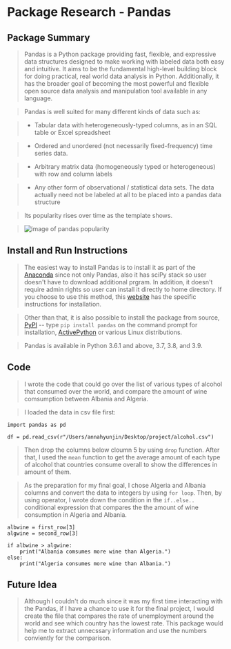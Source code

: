 # Package Research - Pandas

## Package Summary
> Pandas is a Python package providing fast, flexible, and expressive data structures designed to make working with labeled data both easy and intuitive. It aims to be the fundamental high-level building block for doing practical, real world data analysis in Python. Additionally, it has the broader goal of becoming the most powerful and flexible open source data analysis and manipulation tool available in any language.

> Pandas is well suited for many different kinds of data such as:

> * Tabular data with heterogeneously-typed columns, as in an SQL table or Excel spreadsheet

> * Ordered and unordered (not necessarily fixed-frequency) time series data.

> * Arbitrary matrix data (homogeneously typed or heterogeneous) with row and column labels

> * Any other form of observational / statistical data sets. The data actually need not be labeled at all to be placed into a pandas data structure

> Its popularity rises over time as the template shows. 

> ![image of pandas popularity](https://149351115.v2.pressablecdn.com/wp-content/uploads/2017/09/common_other_tags-1-1024x1024.png)

## Install and Run Instructions
> The easiest way to install Pandas is to install it as part of the [Anaconda](https://docs.continuum.io/anaconda/) since not only Pandas, also it has sciPy stack so user doesn't have to download additional prgram. In addition, it doesn't require admin rights so user can install it directly to home directory. If you choose to use this method, this [website](https://www.geeksforgeeks.org/how-to-install-python-pandas-on-windows-and-linux/) has the specific instructions for installation. 

>Other than that, it is also possible to install the package from source, [PyPI](https://pypi.org/project/pandas/) -- type `pip install pandas` on the command prompt for installation, [ActivePython](https://www.activestate.com/products/python/downloads/) or various Linux distributions. 

> Pandas is available in Python 3.6.1 and above, 3.7, 3.8, and 3.9.

## Code
> I wrote the code that could go over the list of various types of alcohol that consumed over the world, and compare the amount of wine comsumption between Albania and Algeria.

> I loaded the data in csv file first:

```
import pandas as pd

df = pd.read_csv(r"/Users/annahyunjin/Desktop/project/alcohol.csv")
```

> Then drop the columns below cloumn 5 by using `drop` function. After that, I used the `mean` function to get the average amount of each type of alcohol that countries consume overall to show the differences in amount of them.  

> As the preparation for my final goal, I chose Algeria and Albania columns and convert the data to integers by using `for loop`. Then, by using operator, I wrote down the condition in the `if..else..` conditional expression that compares the the amount of wine consumption in Algeria and Albania. 

```
albwine = first_row[3]
algwine = second_row[3]

if albwine > algwine:
    print("Albania comsumes more wine than Algeria.")
else:
    print("Algeria consumes more wine than Albania.")
```

## Future Idea
> Although I couldn't do much since it was my first time interacting with the Pandas, if I have a chance to use it for the final project, I would create the file that compares the rate of unemployment around the world and see which country has the lowest rate. This package would help me to extract unnecssary information and use the numbers conviently for the comparison. 
